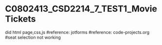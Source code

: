 # C0802413_CSD2214_7_TEST1_MovieTickets
did html page,css,js
#reference: jotforms
#reference: code-projects.org
#seat selection not working
